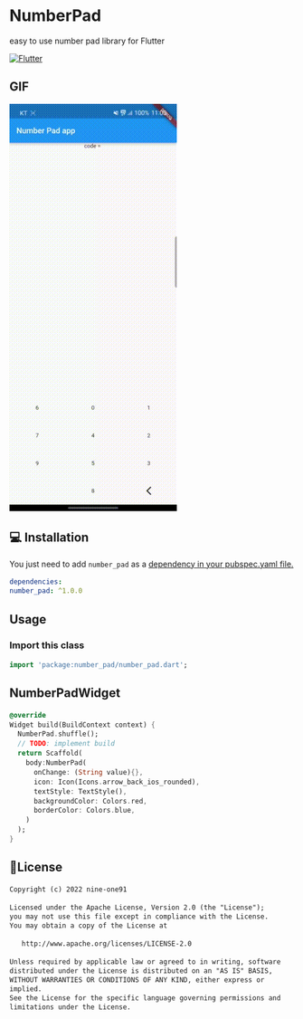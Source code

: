 # NumberPad

easy to use number pad library for Flutter

 [![Flutter](https://img.shields.io/badge/Platform-Flutter-blue.svg)](https://flutter.dev/)

## GIF
![NumberPadDemo](https://github.com/nine-one91/number_pad_flutter/blob/main/content.gif)

## 💻 Installation

You just need to add `number_pad` as a [dependency in your pubspec.yaml file.](https://flutter.dev/docs/development/packages-and-plugins/using-packages)

```yaml
dependencies:
number_pad: ^1.0.0
```

## Usage

### Import this class

```dart
import 'package:number_pad/number_pad.dart';
```

## NumberPadWidget

```dart
@override
Widget build(BuildContext context) {
  NumberPad.shuffle();
  // TODO: implement build
  return Scaffold(
    body:NumberPad(
      onChange: (String value){},
      icon: Icon(Icons.arrow_back_ios_rounded),
      textStyle: TextStyle(),
      backgroundColor: Colors.red,
      borderColor: Colors.blue,
    )
  );
}
```


## 📃License

    Copyright (c) 2022 nine-one91

    Licensed under the Apache License, Version 2.0 (the "License");
    you may not use this file except in compliance with the License.
    You may obtain a copy of the License at

       http://www.apache.org/licenses/LICENSE-2.0

    Unless required by applicable law or agreed to in writing, software
    distributed under the License is distributed on an "AS IS" BASIS,
    WITHOUT WARRANTIES OR CONDITIONS OF ANY KIND, either express or implied.
    See the License for the specific language governing permissions and
    limitations under the License.